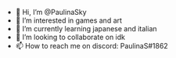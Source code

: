 - 👋 Hi, I’m @PaulinaSky
- 👀 I’m interested in games and art
- 🌱 I’m currently learning japanese and italian
- 💞️ I’m looking to collaborate on idk
- 📫 How to reach me on discord: PaulinaS#1862

